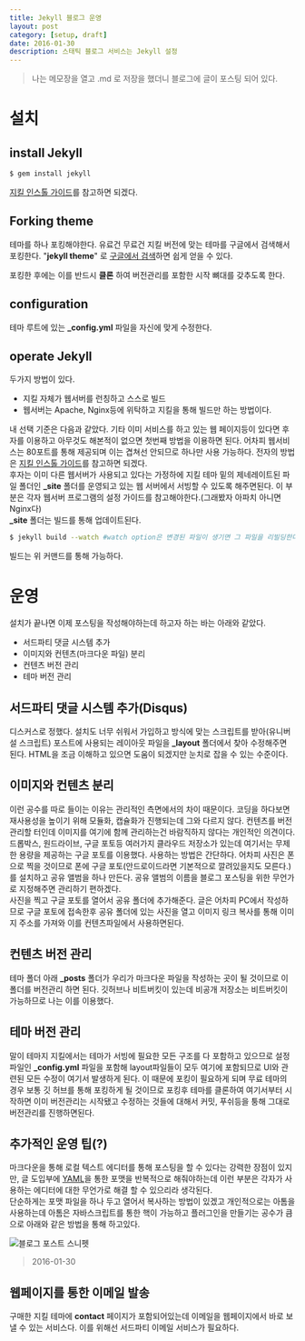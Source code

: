 ```yaml
---
title: Jekyll 블로그 운영
layout: post
category: [setup, draft]
date: 2016-01-30
description: 스태틱 블로그 서비스는 Jekyll 설정
---
```


> 나는 메모장을 열고 .md 로 저장을 했더니 블로그에 글이 포스팅 되어 있다.

# 설치

## install Jekyll

``` bash
$ gem install jekyll
```

[지킬 인스톨 가이드](http://jekyllrb.com/docs/installation/)를 참고하면 되겠다.

## Forking theme

테마를 하나 포킹해야한다. 유료건 무료건 지킬 버전에 맞는 테마를 구글에서 검색해서 포킹한다. "**jekyll theme**" 로 [구글에서 검색](http://lmgtfy.com/?q=jekyll+theme&l=1)하면 쉽게 얻을 수 있다.

포킹한 후에는 이를 반드시 **클론** 하여 버전관리를 포함한 시작 뼈대를 갖추도록 한다.

## configuration

테마 루트에 있는 **_config.yml** 파일을 자신에 맞게 수정한다.

## operate Jekyll

두가지 방법이 있다.

* 지킬 자체가 웹서버를 런칭하고 스스로 빌드
* 웹서버는 Apache, Nginx등에 위탁하고 지킬을 통해 빌드만 하는 방법이다.  

내 선택 기준은 다음과 같았다. 기타 이미 서비스를 하고 있는 웹 페이지등이 있다면 후자를 이용하고 아무것도 해본적이 없으면 첫번째 방법을 이용하면 된다. 어차피 웹서비스는 80포트를 통해 제공되며 이는 겹쳐선 안되므로 하나만 사용 가능하다. 전자의 방법은 [지킬 인스톨 가이드](http://jekyllrb.com/docs/installation/)를 참고하면 되겠다.  
후자는 이미 다른 웹서버가 사용되고 있다는 가정하에 지킬 테마 밑의 제네레이트된 파일 폴더인 **_site** 폴더를 운영되고 있는 웹 서버에서 서빙할 수 있도록 해주면된다. 이 부분은 각자 웹서버 프로그램의 설정 가이드를 참고해야한다.(그래봤자 아파치 아니면 Nginx다)  
**_site** 폴더는 빌드를 통해 업데이트된다.

``` bash
$ jekyll build --watch #watch option은 변경된 파일이 생기면 그 파일을 리빌딩한다.
```

빌드는 위 커맨드를 통해 가능하다.

# 운영

설치가 끝나면 이제 포스팅을 작성해야하는데 하고자 하는 바는 아래와 같았다.

* 서드파티 댓글 시스템 추가
* 이미지와 컨텐츠(마크다운 파일) 분리
* 컨텐츠 버전 관리
* 테마 버전 관리

## 서드파티 댓글 시스템 추가(Disqus)

디스커스로 정했다. 설치도 너무 쉬워서 가입하고 방식에 맞는 스크립트를 받아(유니버설 스크립트) 포스트에 사용되는 레이아웃 파일을 **_layout** 폴더에서 찾아 수정해주면 된다. HTML을 조금 이해하고 있으면 도움이 되겠지만 눈치로 잡을 수 있는 수준이다.

## 이미지와 컨텐츠 분리

이런 공수를 따로 들이는 이유는 관리적인 측면에서의 차이 때문이다. 코딩을 하다보면 재사용성을 높이기 위해 모듈화, 캡슐화가 진행되는데 그와 다르지 않다. 컨텐츠를 버전관리할 터인데 이미지를 여기에 함께 관리하는건 바람직하지 않다는 개인적인 의견이다.  
드롭박스, 원드라이브, 구글 포토등 여러가지 클라우드 저장소가 있는데 여기서는 무제한 용량을 제공하는 구글 포토를 이용했다. 사용하는 방법은 간단하다. 어차피 사진은 폰으로 찍을 것이므로 폰에 구글 포토(안드로이드라면 기본적으로 깔려있을지도 모른다.)를 설치하고 공유 앨범을 하나 만든다. 공유 앨범의 이름을 블로그 포스팅을 위한 무언가로 지정해주면 관리하기 편하겠다.  
사진을 찍고 구글 포토를 열어서 공유 폴더에 추가해준다. 글은 어차피 PC에서 작성하므로 구글 포토에 접속한후 공유 폴더에 있는 사진을 열고 이미지 링크 복사를 통해 이미지 주소를 가져와 이를 컨텐츠파일에서 사용하면된다.

## 컨텐츠 버전 관리

테마 폴더 아래 **_posts** 폴더가 우리가 마크다운 파일을 작성하는 곳이 될 것이므로 이 폴더를 버전관리 하면 된다. 깃허브나 비트버킷이 있는데 비공개 저장소는 비트버킷이 가능하므로 나는 이를 이용했다.

## 테마 버전 관리

말이 테마지 지킬에서는 테마가 서빙에 필요한 모든 구조를 다 포함하고 있으므로 설정파일인 **_config.yml** 파일을 포함해 layout파일들이 모두 여기에 포함되므로 UI와 관련된 모든 수정이 여기서 발생하게 된다. 이 때문에 포킹이 필요하게 되며 무료 테마의 경우 보통 깃 허브를 통해 포킹하게 될 것이므로 포킹후 테마를 클론하여 여기서부터 시작하면 이미 버전관리는 시작됐고 수정하는 것들에 대해서 커밋, 푸쉬등을 퉁해 그대로 버전관리를 진행하면된다.

## 추가적인 운영 팁(?)

마크다운을 통해 로컬 텍스트 에디터를 통해 포스팅을 할 수 있다는 강력한 장점이 있지만, 글 도입부에 [YAML](http://yaml.org/)을 통한 포맷을 반복적으로 해줘야하는데 이런 부분은 각자가 사용하는 에디터에 대한 무언가로 해결 할 수 있으리라 생각된다.  
단순하게는 포맷 파일을 하나 두고 열어서 복사하는 방법이 있겠고 개인적으로는 아톰을 사용하는데 아톰은 자바스크립트를 통한 핵이 가능하고 플러그인을 만들기는 공수가 큼으로 아래와 같은 방법을 통해 하고있다.

![블로그 포스트 스니펫](https://lh3.googleusercontent.com/QaQPpiJQ2uHKCJu_QgiAB5ANryC-YFCTIehnMQnvLLZ5fqb_HOTjOjJ_vcsrwqnYUzHPsMVoqBp7vlYJ_j6HLgSDxEk9zPkrqLTFBWxE58n-X9-x_8m8ugiaOFsi0h4HVXZCMihWUCpapTSyO7eSrHbieqi8yLg6qxcigOf2dJdX7xcNDS2jeIPGdsqSsmeX44gdK-cM7i5QChSIbYhR173DhFH1l6AnEoFNK_9lgIShiAIWCPO-o3kv8slz7606-lpKHZ3ONcFjPx5am-HmSH6LNMBFzSjyOSxga_3lIvJWP1xixo_15q88vI8Hgjp7gpVRd8onpsRpxUdHe6SK_-82itMiMHuIPedSGpa5XZ3Hi4CVsoexwvJd0mDmvlcdAb1Hz724FEAjUTwOVA4pkGf0luzLWArQXGlgfDlRMZn9DGQfn0j8yHauUKxVwxRzcJ807tEnB5RCtlAUDQTa43L51yAK2TkuF0ZmXodYDvBLHPB-dIti6lnwTjlKEpRWDFOJzhj9flnstFU7CaEK6zfag9uXCo1f-y68A7uPEV6slt0ixQ6iXel-uS1wsx0Vjun-Vg=w1176-h656-no)

> 2016-01-30

## 웹페이지를 통한 이메일 발송

구매한 지킬 테마에 **contact** 페이지가 포함되어있는데 이메일을 웹페이지에서 바로 보낼 수 있는 서비스다. 이를 위해선 서드파티 이메일 서비스가 필요하다.
